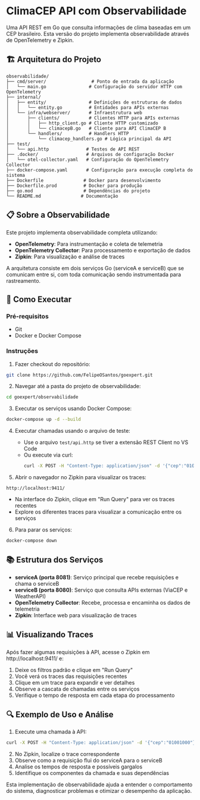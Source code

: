 # ClimaCEP API com Observabilidade

Uma API REST em Go que consulta informações de clima baseadas em um CEP brasileiro. Esta versão do projeto implementa observabilidade através de OpenTelemetry e Zipkin.

## 🏗️ Arquitetura do Projeto

```
observabilidade/
├── cmd/server/                 # Ponto de entrada da aplicação
│   └── main.go                # Configuração do servidor HTTP com OpenTelemetry
├── internal/
│   ├── entity/                # Definições de estruturas de dados
│   │   └── entity.go          # Entidades para APIs externas
│   └── infra/webserver/       # Infraestrutura web
│       ├── clients/           # Clientes HTTP para APIs externas
│       │   ├── http_client.go # Cliente HTTP customizado
│       │   └── climacepB.go   # Cliente para API ClimaCEP B
│       └── handlers/          # Handlers HTTP
│           └── climacep_handlers.go # Lógica principal da API
├── test/
│   └── api.http              # Testes de API REST
├── .docker/                  # Arquivos de configuração Docker
│   └── otel-collector.yaml   # Configuração do OpenTelemetry Collector
├── docker-compose.yaml       # Configuração para execução completa do sistema
├── Dockerfile               # Docker para desenvolvimento
├── Dockerfile.prod          # Docker para produção
├── go.mod                   # Dependências do projeto
└── README.md               # Documentação
```

## 📋 Sobre a Observabilidade

Este projeto implementa observabilidade completa utilizando:

- **OpenTelemetry**: Para instrumentação e coleta de telemetria
- **OpenTelemetry Collector**: Para processamento e exportação de dados
- **Zipkin**: Para visualização e análise de traces

A arquitetura consiste em dois serviços Go (serviceA e serviceB) que se comunicam entre si, com toda comunicação sendo instrumentada para rastreamento.

## 🚀 Como Executar

### Pré-requisitos

- Git
- Docker e Docker Compose

### Instruções

1. Fazer checkout do repositório:
```bash
git clone https://github.com/FelipeOSantos/goexpert.git
```

2. Navegar até a pasta do projeto de observabilidade:
```bash
cd goexpert/observabilidade
```

3. Executar os serviços usando Docker Compose:
```bash
docker-compose up -d --build
```

4. Executar chamadas usando o arquivo de teste:
   - Use o arquivo `test/api.http` se tiver a extensão REST Client no VS Code
   - Ou execute via curl:
     ```bash
     curl -X POST -H "Content-Type: application/json" -d '{"cep":"01001000"}' http://localhost:8081/
     ```

5. Abrir o navegador no Zipkin para visualizar os traces:
```
http://localhost:9411/
```
   - Na interface do Zipkin, clique em "Run Query" para ver os traces recentes
   - Explore os diferentes traces para visualizar a comunicação entre os serviços

6. Para parar os serviços:
```bash
docker-compose down
```

## 📚 Estrutura dos Serviços

- **serviceA (porta 8081)**: Serviço principal que recebe requisições e chama o serviceB
- **serviceB (porta 8080)**: Serviço que consulta APIs externas (ViaCEP e WeatherAPI)
- **OpenTelemetry Collector**: Recebe, processa e encaminha os dados de telemetria
- **Zipkin**: Interface web para visualização de traces

## 📊 Visualizando Traces

Após fazer algumas requisições à API, acesse o Zipkin em http://localhost:9411/ e:

1. Deixe os filtros padrão e clique em "Run Query"
2. Você verá os traces das requisições recentes
3. Clique em um trace para expandir e ver detalhes
4. Observe a cascata de chamadas entre os serviços
5. Verifique o tempo de resposta em cada etapa do processamento

## 🔍 Exemplo de Uso e Análise

1. Execute uma chamada à API:
```bash
curl -X POST -H "Content-Type: application/json" -d '{"cep":"01001000"}' http://localhost:8081/
```

2. No Zipkin, localize o trace correspondente
3. Observe como a requisição flui do serviceA para o serviceB
4. Analise os tempos de resposta e possíveis gargalos
5. Identifique os componentes da chamada e suas dependências

Esta implementação de observabilidade ajuda a entender o comportamento do sistema, diagnosticar problemas e otimizar o desempenho da aplicação.

